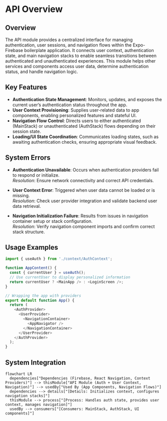 # API Overview

## Overview
The API module provides a centralized interface for managing authentication, user sessions, and navigation flows within the Expo-Firebase boilerplate application. It connects user context, authentication state, and main navigation stacks to enable seamless transitions between authenticated and unauthenticated experiences. This module helps other services and components access user data, determine authentication status, and handle navigation logic.

## Key Features
- **Authentication State Management**: Monitors, updates, and exposes the current user’s authentication status throughout the app.
- **User Context Provisioning**: Supplies user-related data to app components, enabling personalized features and stateful UI.
- **Navigation Flow Control**: Directs users to either authenticated (MainStack) or unauthenticated (AuthStack) flows depending on their session state.
- **Loading/UI State Coordination**: Communicates loading states, such as awaiting authentication checks, ensuring appropriate visual feedback.

## System Errors
- **Authentication Unavailable**: Occurs when authentication providers fail to respond or initialize.  
  *Resolution*: Ensure network connectivity and correct API credentials.

- **User Context Error**: Triggered when user data cannot be loaded or is missing.  
  *Resolution*: Check user provider integration and validate backend user data retrieval.

- **Navigation Initialization Failure**: Results from issues in navigation container setup or stack configuration.  
  *Resolution*: Verify navigation component imports and confirm correct stack structure.

## Usage Examples

```javascript
import { useAuth } from './context/AuthContext';

function AppContent() {
  const { currentUser } = useAuth();
  // Use currentUser to display personalized information
  return currentUser ? <MainApp /> : <LoginScreen />;
}

// Wrapping the app with providers
export default function App() {
  return (
    <AuthProvider>
      <UserProvider>
        <NavigationContainer>
          <AppNavigator />
        </NavigationContainer>
      </UserProvider>
    </AuthProvider>
  );
}
```

## System Integration

```mermaid
flowchart LR
  dependencies["Dependencies (Firebase, React Navigation, Context Providers)"] --> thisModule["API Module (Auth + User Context, Navigation)"] --> usedBy["Used By (App Components, Navigation Flows)"]
  dependencies --> details["[Details: Initializes context, configures navigation stacks]"]
  thisModule --> process["[Process: Handles auth state, provides user context, manages navigation]"] 
  usedBy --> consumers["[Consumers: MainStack, AuthStack, UI components]"]
```
